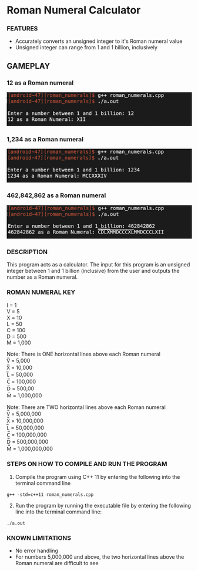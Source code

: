 # Roman Numeral Calculator

### FEATURES
* Accurately converts an unsigned integer to it's Roman numeral value
* Unsigned integer can range from 1 and 1 billion, inclusively

## GAMEPLAY
### 12 as a Roman numeral
![test1](./images/test1.png "")
### 1,234 as a Roman numeral
![test2](./images/test2.png "")
### 462,842,862 as a Roman numeral
![test3](./images/test3.png "")


### DESCRIPTION
This program acts as a calculator. The input for this program is an unsigned integer between 1 and 1 billion (inclusive) from the user and outputs the number as a Roman numeral. 

### ROMAN NUMERAL KEY
I = 1  
V = 5  
X = 10  
L = 50  
C = 100  
D = 500  
M = 1,000  

Note: There is ONE horizontal lines above each Roman numeral  
V̅ = 5,000  
X̅ = 10,000  
L̅ = 50,000  
C̅ = 100,000  
D̅ = 500,00  
M̅ = 1,000,000  

Note: There are TWO horizontal lines above each Roman numeral  
V̿ = 5,000,000  
X̿ = 10,000,000  
L̿ = 50,000,000  
C̿ = 100,000,000  
D̿ = 500,000,000  
M̿ = 1,000,000,000  

### STEPS ON HOW TO COMPILE AND RUN THE PROGRAM  
1. Compile the program using C++ 11 by entering the following into the terminal command line  

```
g++ -std=c++11 roman_numerals.cpp
```

2. Run the program by running the executable file by entering the following line into the terminal command line:

```
./a.out
```

### KNOWN LIMITATIONS
* No error handling
* For numbers 5,000,000 and above, the two horizontal lines above the Roman numeral are difficult to see